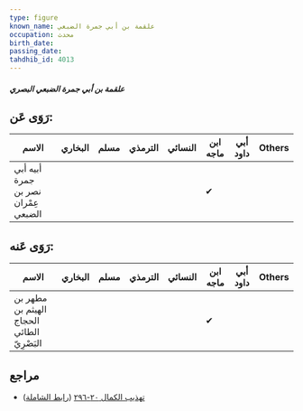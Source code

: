 ```yaml
---
type: figure
known_name: علقمة بن أبي جمرة الضبعي
occupation: محدث
birth_date:
passing_date:
tahdhib_id: 4013
---
```

##### علقمة بن أبي جمرة الضبعي البصري

## رَوَى عَن:
| الاسم                               | البخاري | مسلم | الترمذي | النسائي | ابن ماجه | أبي داود | Others |
| ----------------------------------- | ------- | ---- | ------- | ------- | -------- | -------- | ------ |
| أبيه أبي جمرة نصر بن عِمْران الضبعي |         |      |         |         | ✔        |          |        |
## رَوَى عَنه:
| الاسم                                      | البخاري | مسلم | الترمذي | النسائي | ابن ماجه | أبي داود | Others |
| ------------------------------------------ | ------- | ---- | ------- | ------- | -------- | -------- | ------ |
| مطهر بن الهيثم بن الحجاج الطائي البَصْرِيّ |         |      |         |         | ✔        |          |        |
## مراجع
- [تهذيب الكمال ٢٠-٢٩٦](obsidian://open?vault=Tahdhib-al-Kamal&file=Figures/٤٠١٣-علقمة%20بن%20أبي%20جمرة%20الضبعي%20البصري) ([رابط الشاملة](https://shamela.ws/book/3722/10426))
